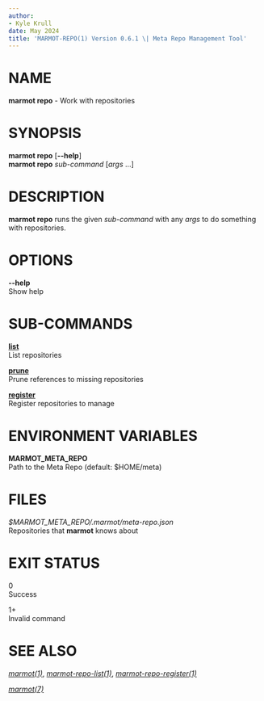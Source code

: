 ```yaml
---
author:
- Kyle Krull
date: May 2024
title: 'MARMOT-REPO(1) Version 0.6.1 \| Meta Repo Management Tool'
---
```


NAME
====

**marmot repo** - Work with repositories

SYNOPSIS
========

**marmot repo** \[**\--help**\]\
**marmot repo** *sub-command* \[*args* ...\]

DESCRIPTION
===========

**marmot repo** runs the given *sub-command* with any *args* to do
something with repositories.

OPTIONS
=======

**\--help**  
Show help

SUB-COMMANDS
============

[**list**](./marmot-repo-list.1.md)  
List repositories

[**prune**](./marmot-repo-prune.1.md)  
Prune references to missing repositories

[**register**](./marmot-repo-register.1.md)  
Register repositories to manage

ENVIRONMENT VARIABLES
=====================

**MARMOT\_META\_REPO**  
Path to the Meta Repo (default: \$HOME/meta)

FILES
=====

*\$MARMOT\_META\_REPO/.marmot/meta-repo.json*  
Repositories that **marmot** knows about

EXIT STATUS
===========

0  
Success

1+  
Invalid command

SEE ALSO
========

[*marmot(1)*](./marmot.1.md),
[*marmot-repo-list(1)*](./marmot-repo-list.1.md),
[*marmot-repo-register(1)*](./marmot-repo-register.1.md)

[*marmot(7)*](./marmot.7.md)
